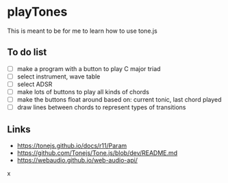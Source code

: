 # playTones

This is meant to be for me to learn how to use tone.js

## To do list

 - [ ] make a program with a button to play C major triad
 - [ ] select instrument, wave table
 - [ ] select ADSR
 - [ ] make lots of buttons to play all kinds of chords
 - [ ] make the buttons float around based on: current tonic, last chord played
 - [ ] draw lines between chords to represent types of transitions

## Links

 - https://tonejs.github.io/docs/r11/Param
 - https://github.com/Tonejs/Tone.js/blob/dev/README.md
 - https://webaudio.github.io/web-audio-api/
 
x
